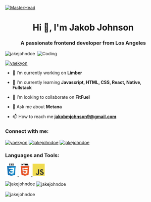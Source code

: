 [![MasterHead](https://as1.ftcdn.net/jpg/02/21/97/86/1000_F_221978639_EyPBA9tuscYhW6rhaO5EiVzdG8hvQSgV.jpg)](https://github.com/jakejohndoe)


<h1 align="center">Hi 👋, I'm Jakob Johnson</h1>
<h3 align="center">A passionate frontend developer from Los Angeles</h3>

<img align="right" alt="Coding" width="400" src="https://miro.medium.com/v2/resize:fit:1400/1*VMmvImch6VU5pc2VktY1uw.gif">

<p align="left"> <img src="https://komarev.com/ghpvc/?username=jakejohndoe&label=Profile%20views&color=0e75b6&style=flat" alt="jakejohndoe" /> </p>

<p align="left"> <a href="https://twitter.com/yaekyon" target="blank"><img src="https://img.shields.io/twitter/follow/yaekyon?logo=twitter&style=for-the-badge" alt="yaekyon" /></a> </p>

- 🔭 I’m currently working on **Limber**

- 🌱 I’m currently learning **Javascript, HTML, CSS, React, Native, Fullstack**

- 👯 I’m looking to collaborate on **FitFuel**

- 💬 Ask me about **Metana**

- 📫 How to reach me **jakobmjohnson9@gmail.com**

<h3 align="left">Connect with me:</h3>
<p align="left">
<a href="https://twitter.com/yaekyon" target="blank"><img align="center" src="https://raw.githubusercontent.com/rahuldkjain/github-profile-readme-generator/master/src/images/icons/Social/twitter.svg" alt="yaekyon" height="30" width="40" /></a>
<a href="https://linkedin.com/in/jakejohndoe" target="blank"><img align="center" src="https://raw.githubusercontent.com/rahuldkjain/github-profile-readme-generator/master/src/images/icons/Social/linked-in-alt.svg" alt="jakejohndoe" height="30" width="40" /></a>
<a href="https://instagram.com/jakejohndoe" target="blank"><img align="center" src="https://raw.githubusercontent.com/rahuldkjain/github-profile-readme-generator/master/src/images/icons/Social/instagram.svg" alt="jakejohndoe" height="30" width="40" /></a>
</p>

<h3 align="left">Languages and Tools:</h3>
<p align="left"> <a href="https://www.w3schools.com/css/" target="_blank" rel="noreferrer"> <img src="https://raw.githubusercontent.com/devicons/devicon/master/icons/css3/css3-original-wordmark.svg" alt="css3" width="40" height="40"/> </a> <a href="https://www.w3.org/html/" target="_blank" rel="noreferrer"> <img src="https://raw.githubusercontent.com/devicons/devicon/master/icons/html5/html5-original-wordmark.svg" alt="html5" width="40" height="40"/> </a> <a href="https://developer.mozilla.org/en-US/docs/Web/JavaScript" target="_blank" rel="noreferrer"> <img src="https://raw.githubusercontent.com/devicons/devicon/master/icons/javascript/javascript-original.svg" alt="javascript" width="40" height="40"/> </a> </p>

<p><img align="left" src="https://github-readme-stats.vercel.app/api/top-langs?username=jakejohndoe&show_icons=true&locale=en&layout=compact" alt="jakejohndoe" /></p>

<p>&nbsp;<img align="center" src="https://github-readme-stats.vercel.app/api?username=jakejohndoe&show_icons=true&locale=en" alt="jakejohndoe" /></p>

<p><img align="center" src="https://github-readme-streak-stats.herokuapp.com/?user=jakejohndoe&" alt="jakejohndoe" /></p>
